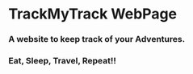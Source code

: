 # TrackMyTrack WebPage

### A website to keep track of your Adventures.

### Eat, Sleep, Travel, Repeat!!
